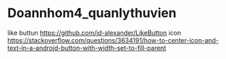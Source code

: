 # Doannhom4_quanlythuvien
like buttun
https://github.com/jd-alexander/LikeButton
icon 
https://stackoverflow.com/questions/3634191/how-to-center-icon-and-text-in-a-android-button-with-width-set-to-fill-parent
